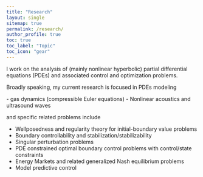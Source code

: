 ```yaml
---
title: "Research"
layout: single
sitemap: true
permalink: /research/
author_profile: true
toc: true
toc_label: "Topic"
toc_icon: "gear"
---
```

I work on the analysis of (mainly nonlinear hyperbolic) partial differential equations (PDEs) and associated control and optimization problems. 

</p>
Broadly speaking, my current research is focused in PDEs modeling 
</p>
- gas dynamics (compressible Euler equations)
- Nonlinear acoustics and ultrasound waves

and specific related problems include 
- Wellposedness and regularity theory for initial-boundary value problems
- Boundary controllability and stabilization/stabilizability
- Singular perturbation problems
- PDE constrained optimal boundary control problems with control/state constraints
- Energy Markets and related generalized Nash equilibrium problems
- Model predictive control
